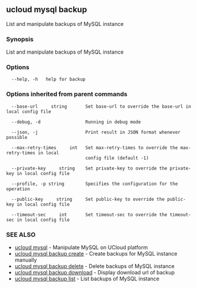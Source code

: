 

## ucloud mysql backup

List and manipulate backups of MySQL instance

### Synopsis

List and manipulate backups of MySQL instance

### Options

```
  --help, -h   help for backup 

```

### Options inherited from parent commands

```
  --base-url     string       Set base-url to override the base-url in local config file 

  --debug, -d                 Running in debug mode 

  --json, -j                  Print result in JSON format whenever possible 

  --max-retry-times     int   Set max-retry-times to override the max-retry-times in local
                              config file (default -1) 

  --private-key     string    Set private-key to override the private-key in local config file 

  --profile, -p string        Specifies the configuration for the operation 

  --public-key     string     Set public-key to override the public-key in local config file 

  --timeout-sec     int       Set timeout-sec to override the timeout-sec in local config file 

```

### SEE ALSO

* [ucloud mysql](developer/cli/cmd/ucloud/mysql)	 - Manipulate MySQL on UCloud platform
* [ucloud mysql backup create](developer/cli/cmd/ucloud/mysql/backup/create)	 - Create backups for MySQL instance manually
* [ucloud mysql backup delete](developer/cli/cmd/ucloud/mysql/backup/delete)	 - Delete backups of MySQL instance
* [ucloud mysql backup download](developer/cli/cmd/ucloud/mysql/backup/download)	 - Display download url of backup
* [ucloud mysql backup list](developer/cli/cmd/ucloud/mysql/backup/list)	 - List backups of MySQL instance

